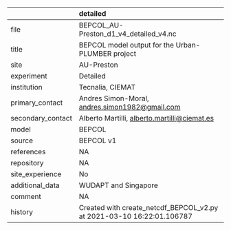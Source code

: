 |                   | detailed                                                              |
|:------------------|:----------------------------------------------------------------------|
| file              | BEPCOL_AU-Preston_d1_v4_detailed_v4.nc                                |
| title             | BEPCOL model output for the Urban-PLUMBER project                     |
| site              | AU-Preston                                                            |
| experiment        | Detailed                                                              |
| institution       | Tecnalia, CIEMAT                                                      |
| primary_contact   | Andres Simon-Moral, andres.simon1982@gmail.com                        |
| secondary_contact | Alberto Martilli, alberto.martilli@ciemat.es                          |
| model             | BEPCOL                                                                |
| source            | BEPCOL v1                                                             |
| references        | NA                                                                    |
| repository        | NA                                                                    |
| site_experience   | No                                                                    |
| additional_data   | WUDAPT and Singapore                                                  |
| comment           | NA                                                                    |
| history           | Created with create_netcdf_BEPCOL_v2.py at 2021-03-10 16:22:01.106787 |
